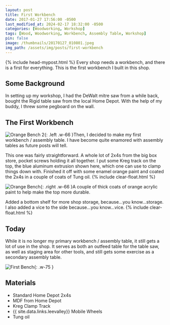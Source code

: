 ```yaml
---
layout: post
title: First Workbench
date: 2017-01-27 17:56:00 -0500
last_modified_at: 2024-02-17 18:32:00 -0500
categories: [Woodworking, Workshop]
tags: [Wood, Woodworking, Workbench, Assembly Table, Workshop]
pin: false
image: /thumbnails/20170127_010801.jpeg
img_path: /assets/img/posts/first-workbench
---
```

{% include head-mypost.html %}
Every shop needs a workbench, and there is a first for everything.  This is the first workbench I built in this shop.

## Some Background

In setting up my workshop, I had the DeWalt mitre saw from a while back, bought the Rigid table saw from the local Home Depot.  With the help of my buddy, I threw some pegboard on the wall.

## The First Workbench

![Orange Bench 2]{: .left .w-66 }Then, I decided to make my first workbench / assembly table.  I have become quite enamored with assembly tables as future posts will tell.

This one was fairly straightforward.  A whole lot of 2x4s from the big box store, pocket screws holding it all together.  I put some Kreg track on the top, the blue aluminum extrusion shown here, which one can use to clamp things down with.  Finished it off with some enamel orange paint and coated the 2x4s in a couple of coats of Tung oil.
{% include clear-float.html %}

![Orange Bench]{: .right .w-66 }A couple of thick coats of orange acrylic paint to help make the top more durable.  

Added a bottom shelf for more shop storage, because...you know...storage.  I also added a vice to the side because...you know...vice.
{% include clear-float.html %}

## Today

While it is no longer my primary workbench / assembly table, it still gets a lot of use in the shop.  It serves as both an outfeed table for the table saw, as well as staging area for other tools, and still gets some exercise as a secondary assembly table.

![First Bench]{: .w-75 }

## Materials

- Standard Home Depot 2x4s
- MDF from Home Depot
- Kreg Clamp Track
- {{ site.data.links.leevalley}} Mobile Wheels
- Tung oil

[Orange Bench]: 20170202_151701.jpeg
[Orange Bench 2]: 20170127_010801.jpeg
[First Bench]: IMG_0699.jpeg
